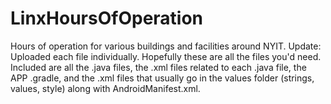 # LinxHoursOfOperation
Hours of operation for various buildings and facilities around NYIT.
Update: Uploaded each file individually. Hopefully these are all the files you'd need. Included are all the .java files, the .xml files related to each .java file, the APP .gradle, and the .xml files that usually go in the values folder (strings, values, style) along with AndroidManifest.xml.
